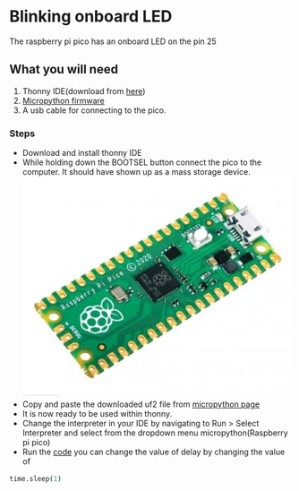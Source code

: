 # Blinking onboard LED 
The raspberry pi pico has an onboard LED on the pin 25 
## What you will need 
1. Thonny IDE(download from [here](https://thonny.org/))
2. [Micropython firmware](https://micropython.org/resources/firmware/rp2-pico-20220117-v1.18.uf2)
3. A usb cable for connecting to the pico.
### Steps 
- Download and install thonny IDE 
- While holding down the BOOTSEL button connect the pico to the computer. It should have shown up as a mass storage device.
![here](./rp2-pico.jpg)
- Copy and paste the downloaded uf2 file from [micropython page](https://micropython.org/resources/firmware/rp2-pico-20220117-v1.18.uf2)
- It is now ready to be used within thonny.
- Change the interpreter in your IDE by navigating to Run > Select Interpreter and select from the dropdown menu micropython(Raspberry pi pico)
- Run the [code](./simpleblink.py) you can change the value of delay by changing the value of 
``` python
time.sleep(1)
```
